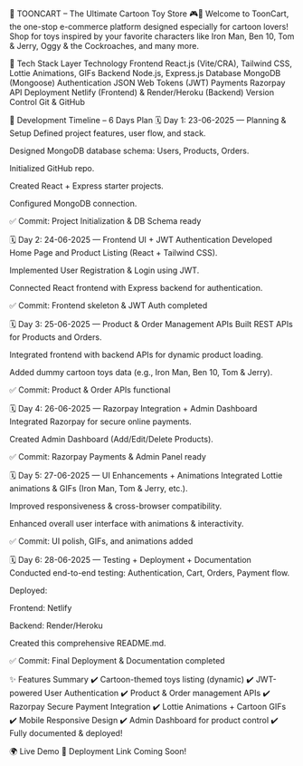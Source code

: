 🎠 TOONCART – The Ultimate Cartoon Toy Store 🎮🛒
Welcome to ToonCart, the one-stop e-commerce platform designed especially for cartoon lovers! Shop for toys inspired by your favorite characters like Iron Man, Ben 10, Tom & Jerry, Oggy & the Cockroaches, and many more.

🚀 Tech Stack
Layer	Technology
Frontend	React.js (Vite/CRA), Tailwind CSS, Lottie Animations, GIFs
Backend	Node.js, Express.js
Database	MongoDB (Mongoose)
Authentication	JSON Web Tokens (JWT)
Payments	Razorpay API
Deployment	Netlify (Frontend) & Render/Heroku (Backend)
Version Control	Git & GitHub

📆 Development Timeline – 6 Days Plan
🗓️ Day 1: 23-06-2025 — Planning & Setup
Defined project features, user flow, and stack.

Designed MongoDB database schema: Users, Products, Orders.

Initialized GitHub repo.

Created React + Express starter projects.

Configured MongoDB connection.

✅ Commit: Project Initialization & DB Schema ready

🗓️ Day 2: 24-06-2025 — Frontend UI + JWT Authentication
Developed Home Page and Product Listing (React + Tailwind CSS).

Implemented User Registration & Login using JWT.

Connected React frontend with Express backend for authentication.

✅ Commit: Frontend skeleton & JWT Auth completed

🗓️ Day 3: 25-06-2025 — Product & Order Management APIs
Built REST APIs for Products and Orders.

Integrated frontend with backend APIs for dynamic product loading.

Added dummy cartoon toys data (e.g., Iron Man, Ben 10, Tom & Jerry).

✅ Commit: Product & Order APIs functional

🗓️ Day 4: 26-06-2025 — Razorpay Integration + Admin Dashboard
Integrated Razorpay for secure online payments.

Created Admin Dashboard (Add/Edit/Delete Products).

✅ Commit: Razorpay Payments & Admin Panel ready

🗓️ Day 5: 27-06-2025 — UI Enhancements + Animations
Integrated Lottie animations & GIFs (Iron Man, Tom & Jerry, etc.).

Improved responsiveness & cross-browser compatibility.

Enhanced overall user interface with animations & interactivity.

✅ Commit: UI polish, GIFs, and animations added

🗓️ Day 6: 28-06-2025 — Testing + Deployment + Documentation
Conducted end-to-end testing: Authentication, Cart, Orders, Payment flow.

Deployed:

Frontend: Netlify

Backend: Render/Heroku

Created this comprehensive README.md.

✅ Commit: Final Deployment & Documentation completed

✨ Features Summary
✔️ Cartoon-themed toys listing (dynamic)
✔️ JWT-powered User Authentication
✔️ Product & Order management APIs
✔️ Razorpay Secure Payment Integration
✔️ Lottie Animations + Cartoon GIFs
✔️ Mobile Responsive Design
✔️ Admin Dashboard for product control
✔️ Fully documented & deployed!

🌍 Live Demo
🚧 Deployment Link Coming Soon!